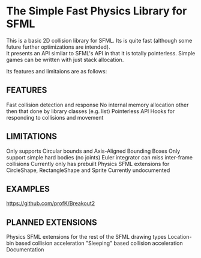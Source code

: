 # The Simple Fast Physics Library for SFML

This is a basic 2D collision library for SFML.  Its is quite fast (although some future further optimizations are intended).  
It presents an API similar to SFML's API in that it is totally pointerless.  Simple games can be written with just stack allocation.

Its features and limitaions are as follows:

## FEATURES
Fast collision detection and response
No internal memory allocation other then that done by library classes (e.g. list<T>)
Pointerless API
Hooks for responding to collisions and movement

## LIMITATIONS
Only supports Circular bounds and Axis-Aligned Bounding Boxes
Only support simple hard bodies (no joints)
Euler integrator can miss inter-frame collisions
Currently only has prebuilt Physics SFML extensions for CircleShape, RectangleShape and Sprite
Currently undocumented

## EXAMPLES
https://github.com/profK/Breakout2  

## PLANNED EXTENSIONS
Physics SFML extensions for the rest of the SFML drawing types
Location-bin based collision acceleration
"Sleeping" based collision acceleration
Documentation
